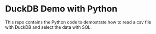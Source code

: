 # DuckDB Demo with Python

This repo contains the Python code to demostrate how to read a csv file with DuckDB and select the data with SQL.
